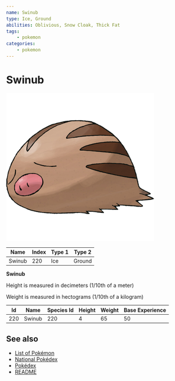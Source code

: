 ```yaml
---
name: Swinub
type: Ice, Ground
abilities: Oblivious, Snow Cloak, Thick Fat
tags:
    - pokemon
categories:
    - pokemon
---
```


# Swinub


![Swinub](images/220.png)

| **Name** | **Index** | **Type 1** | **Type 2** |
|----|----|----|----|
| Swinub | 220 | Ice | Ground  |

**Swinub** 


Height is measured in decimeters (1/10th of a meter)

Weight is measured in hectograms (1/10th of a kilogram)

| **Id** | **Name** | **Species Id** | **Height** | **Weight** | **Base Experience** |
|--------|----------|----------------|------------|------------|---------------------|
| 220 | Swinub | 220 | 4 | 65 | 50 |


## See also

- [List of Pokémon](../pokemon.md)
- [National Pokédex](../national_pokedex.md)
- [Pokédex](../pokedex.md)
- [README](../README.md)
